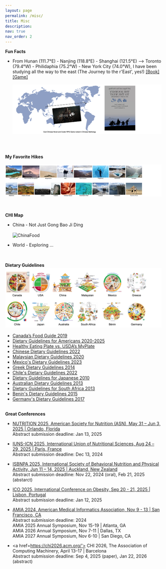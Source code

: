 ```yaml
---
layout: page
permalink: /misc/
title: Misc
description:
nav: true
nav_order: 2
---
```


**Fun Facts**

* From Hunan (111.7°E) - Nanjing (118.8°E) - Shanghai (121.5°E) –> Toronto (79.4°W) - Philidaphia (75.2°W) - New York City (74.0°W), I have been studying all the way to the east (The Journey to the r'East', yes!) <a href='https://en.wikipedia.org/wiki/Journey_to_the_West'>[Book]</a> <a href='https://store.steampowered.com/app/2358720/Black_Myth_Wukong/'>[Game]</a>
<br/><br/>
![Journey](/assets/img/EastGame.png "Journey")
<!--      111.7°E 118.8°E   121.5°E      79.4°W     75.2°W  ,  New York 74.0060° W-->
<!-- * <a href='https://arthurweilu.com/'>Emerging Leader in Marketing Research</a> -->
<br/><br/>

**My Favorite Hikes**
<br/><br/>
![Hiking](/assets/img/Hiking4.png "Hiking")
<br/><br/><br/>

**CHI Map**

* China - Not Just Gong Bao Ji Ding
<br/><br/>
![ChinaFood](/assets/img/ChinaFood.jpg "ChinaFood")

* World - Exploring ...
<br/><br/><br/>

**Dietary Guidelines**
<br/>
![FoodGuide2](/assets/img/FG_12c_ok.png "Dietary Guidelines")
<!-- ![FoodGuide](/assets/img/FG_12c_ok.png "Dietary Guidelines") -->
<!-- [![FoodGuide2](/assets/img/FG_12c_ok.png)](https://food-guide.canada.ca/en/)  -->

* <a href='https://food-guide.canada.ca/en/'>Canada’s Food Guide 2019</a>
* <a href='https://www.dietaryguidelines.gov/sites/default/files/2020-12/Dietary_Guidelines_for_Americans_2020-2025.pdf'>Dietary Guidelines for Americans 2020-2025</a>
* <a href='https://www.hsph.harvard.edu/nutritionsource/healthy-eating-plate-vs-usda-myplate/'>Healthy Eating Plate vs. USDA’s MyPlate</a>
* <a href='http://dg.cnsoc.org/imgnewslist_0602_1.htm'>Chinese Dietary Guidelines 2022</a>
* <a href='https://hq.moh.gov.my/nutrition/wp-content/uploads/2021/07/Web%20MDG.pdf'>Malaysian Dietary Guidelines 2020</a>
* <a href='https://drive.google.com/file/d/1oJ0WBCZfI4ffE1ZtdyQg60snIdFibb98/view?pli=1'>Mexico's Dietary Guidelines 2023</a>
* <a href='http://www.diatrofikoiodigoi.gr/?Page=gia-enilikes'>Greek Dietary Guidelines 2014</a>
* <a href='https://www.minsal.cl/wp-content/uploads/2022/12/guias_alimentarias_2022_2ed.pdf'>Chile's Dietary Guidelines 2022</a>
* <a href='https://www.dietitian.or.jp/english/health/'>Dietary Guidelines for Japanese 2010</a>
* <a href='https://www.eatforhealth.gov.au/sites/default/files/2022-09/n55_australian_dietary_guidelines.pdf'>Australian Dietary Guidelines 2013</a>
* <a href='https://www.fao.org/3/as842e/as842e.pdf'>Dietary Guidelines for South Africa 2013</a>
* <a href='https://wiredhealthresources.net/presentations/82/story_content/external_files/Benin.pdf'>Benin's Dietary Guidelines 2015</a>
* <a href='https://www.dge.de/gesunde-ernaehrung/dge-ernaehrungsempfehlungen/dge-ernaehrungskreis/'>Germany's Dietary Guidelines 2017</a>
<br/><br/>

**Great Conferences**

* <a href='https://nutrition.org/meeting/'>NUTRITION 2025, American Society for Nutrition (ASN), May 31 – Jun 3, 2025 | Orlando, Florida</a> <br> Abstract submission deadline: Jan 13, 2025
* <a href='https://www.icn2025.org/'>IUNS-ICN 2025, International Union of Nutritional Sciences, Aug 24 – 29, 2025 | Paris, France</a> <br> Abstract submission deadline: Dec 13, 2024
* <a href='https://annualmeeting.isbnpa.org/'>ISBNPA 2025, International Society of Behavioral Nutrition and Physical Activity, Jun 11 – 14, 2025 | Auckland, New Zealand</a> <br> Abstract submission deadline: Nov 22, 2024 (oral), Feb 21, 2025 (abstarct)
* <a href='https://www.worldobesity.org/training-and-events/events/international-congress-on-obesity'>ICO 2025, International Conference on Obesity, Sep 20 - 21, 2025 | Lisbon, Portugal</a> <br>Abstract submission deadline: Jan 12, 2025

* <a href='https://www.amia.org/education-events/amia-2024-annual-symposium'>AMIA 2024, American Medical Informatics Association, Nov 9 - 13 | San Francisco, CA</a>
<br>Abstract submission deadline: 2024
<br>AMIA 2025 Annual Symposium, Nov 15-19 | Atlanta, GA
<br>AMIA 2026 Annual Symposium, Nov 7-11 | Dallas, TX
<br>AMIA 2027 Annual Symposium, Nov 6-10 | San Diego, CA

* <a href=https://chi2026.acm.org/'> CHI 2026, The Association of Computing Machinery, April 13–17 | Barcelona</a> <br> Abstract submission deadline: Sep 4, 2025 (paper), Jan 22, 2026 (abstract)

<br/><br/>





